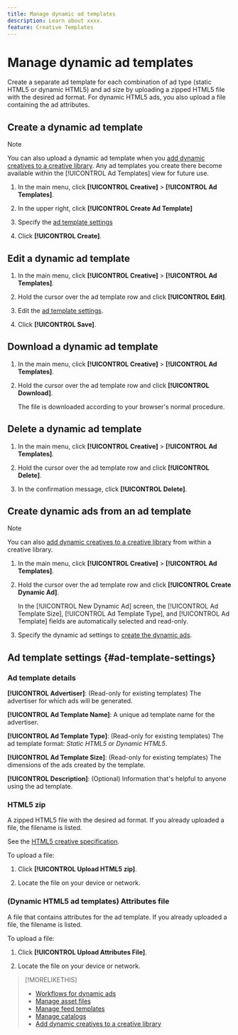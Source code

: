 ```yaml
---
title: Manage dynamic ad templates
description: Learn about xxxx.
feature: Creative Templates
---
```

# Manage dynamic ad templates

Create a separate ad template for each combination of ad type (static HTML5 or dynamic HTML5) and ad size by uploading a zipped HTML5 file with the desired ad format. For dynamic HTML5 ads, you also upload a file containing the ad attributes<!-- more clarification? -->.

<!-- add this where/how?: You can use the same feed template for multiple ad templates. -->

<!-- EXPLAIN MORE:  Is this like repropagating a feed file through a template, or can you just change some things? Is generating an ad template a one-time thing, using the existing feed file, but you might later update the file and re-propagation doesn't happen automatically? Clarify the use cases for each.-->

## Create a dynamic ad template

>[!NOTE]
>
>You can also upload a dynamic ad template when you [add dynamic creatives to a creative library](/help/creative/creative-libraries/creative-add-dynamic.md). Any ad templates you create there become available within the [!UICONTROL Ad Templates] view for future use.

1. In the main menu, click **[!UICONTROL Creative]** > **[!UICONTROL Ad Templates]**.

1. In the upper right, click **[!UICONTROL Create Ad Template]**

1. Specify the [ad template settings](#ad-template-settings)

1. Click **[!UICONTROL Create]**.

## Edit a dynamic ad template

1. In the main menu, click **[!UICONTROL Creative]** > **[!UICONTROL Ad Templates]**.

1. Hold the cursor over the ad template row and click **[!UICONTROL Edit]**.

1. Edit the [ad template settings](#ad-template-settings).

1. Click **[!UICONTROL Save]**.

## Download a dynamic ad template

<!-- Explain more about what this contains and the format:  Downloaded ad templates are compressed (zipped) files that include XXX as TDF files and the uploaded HTML5 (and attributes?) data. You can open the TDF file in a text editor. -->

1. In the main menu, click **[!UICONTROL Creative]** > **[!UICONTROL Ad Templates]**.

1. Hold the cursor over the ad template row and click **[!UICONTROL Download]**.

   The file is downloaded according to your browser's normal procedure.

## Delete a dynamic ad template

1. In the main menu, click **[!UICONTROL Creative]** > **[!UICONTROL Ad Templates]**.

1. Hold the cursor over the ad template row and click **[!UICONTROL Delete]**.

1. In the confirmation message, click **[!UICONTROL Delete]**.<!-- Confirm -->

## Create dynamic ads from an ad template

>[!NOTE]
>
>You can also [add dynamic creatives to a creative library](/help/creative/creative-libraries/creative-add-dynamic.md) from within a creative library.

1. In the main menu, click **[!UICONTROL Creative]** > **[!UICONTROL Ad Templates]**.

1. Hold the cursor over the ad template row and click **[!UICONTROL Create Dynamic Ad]**.

   In the [!UICONTROL New Dynamic Ad] screen, the [!UICONTROL Ad Template Size], [!UICONTROL Ad Template Type], and [!UICONTROL Ad Template] fields are automatically selected and read-only.

1. Specify the dynamic ad settings to [create the dynamic ads](/help/creative/creative-libraries/creative-add-dynamic.md).

## Ad template settings {#ad-template-settings}

### Ad template details

**[!UICONTROL Advertiser]**: (Read-only for existing templates) The advertiser for which ads will be generated.

**[!UICONTROL Ad Template Name]**: A unique ad template name for the advertiser.

**[!UICONTROL Ad Template Type]**: (Read-only for existing templates) The ad template format: *Static HTML5* or *Dynamic HTML5*.

**[!UICONTROL Ad Template Size]**: (Read-only for existing templates) The dimensions of the ads created by the template.

**[!UICONTROL Description]**: (Optional) Information that's helpful to anyone using the ad template.

<!-- I don't see this on 9/24:

### (Static HTML5 ad templates) Click Tags

**\[Click Tag Parameter\]**: The click tag parameters to allow click-tracking redirects from ads created using the ad template. To add a parameter, click **[!UICONTROL + Add More]** and enter an additional parameter. You can include up to five parameters.

-->

### HTML5 zip

A zipped HTML5 file with the desired ad format. If you already uploaded a file, the filename is listed.

See the [HTML5 creative specification](/help/creative/creative-libraries/html5-creative-specification.md).

To upload a file:

1. Click **[!UICONTROL Upload HTML5 zip]**.

1. Locate the file on your device or network.

### (Dynamic HTML5 ad templates) Attributes file

<!-- EXPLAIN -->A file that contains attributes for the ad template. If you already uploaded a file, the filename is listed.

<!-- Add specs for this file type -->

To upload a file:

1. Click **[!UICONTROL Upload Attributes File]**.

1. Locate the file on your device or network.

>[!MORELIKETHIS]
>
>* [Workflows for dynamic ads](/help/creative/introduction/workflow-dynamic-ads.md)
>* [Manage asset files](/help/creative/feeds/asset-manage.md)
>* [Manage feed templates](/help/creative/feeds/feed-template-manage.md)
>* [Manage catalogs](/help/creative/feeds/catalog-manage.md)
>* [Add dynamic creatives to a creative library](/help/creative/creative-libraries/creative-add-dynamic.md)


